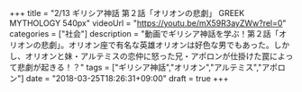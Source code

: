 +++
title =  "2/13 ギリシア神話 第２話「オリオンの悲劇」 GREEK MYTHOLOGY 540px"
videoUrl = "https://youtu.be/mX59R3ayZWw?rel=0"
categories = ["社会"]
description = "動画でギリシア神話を学ぶ！第２話「オリオンの悲劇」。オリオン座で有名な英雄オリオンは好色な男でもあった。しかし、オリオンと妹・アルテミスの恋仲に怒った兄・アポロンが仕掛けた罠によって悲劇が起きる！？"
tags = ["ギリシア神話","オリオン","アルテミス","アポロン"]
date = "2018-03-25T18:26:31+09:00"
draft = true
+++

